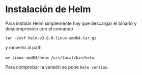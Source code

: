 # Instalación de Helm

Para instalar Helm simplemente hay que descargar el binario y descomprimirlo con el comando

`tar -zxvf helm-v3.8.0-linux-amd64.tar.gz `

y moverlo al path

`mv linux-amd64/helm /urs/local/bin/helm`.

Para comprobar la versión se pone `helm version`.
